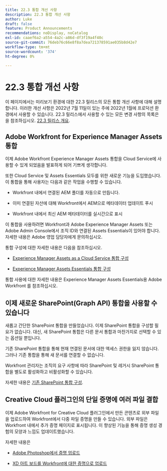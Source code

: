 ```yaml
---
title: 22.3 통합 개선 사항
description: 22.3 통합 개선 사항
author: Luke
draft: false
feature: Product Announcements
recommendations: noDisplay, noCatalog
exl-id: caaef6a2-a554-4a2c-a86d-df3f19a4f40c
source-git-commit: 76deb76c66e8f8a7dea721378591ae035b8d42e7
workflow-type: tm+mt
source-wordcount: '374'
ht-degree: 0%

---
```


# 22.3 통합 개선 사항

이 페이지에서는 미리보기 환경에 대한 22.3 릴리스의 모든 통합 개선 사항에 대해 설명합니다. 이러한 개선 사항은 2022년 7월 11일이 있는 주에 2022년 1월에 프로덕션 환경에서 사용할 수 있습니다. 22.3 릴리스에서 사용할 수 있는 모든 변경 사항의 목록은 을 참조하십시오. [22.3 릴리스 개요](/help/quicksilver/product-announcements/product-releases/22.3-release-activity/22-3-release-overview.md).

## Adobe Workfront for Experience Manager Assets 통합

이제 Adobe Workfront Experience Manager Assets 통합을 Cloud Service에 사용할 수 있게 되었음을 발표하게 되어 기쁘게 생각합니다.

또한 Cloud Service 및 Assets Essentials 모두를 위한 새로운 기능을 도입했습니다. 이 통합을 통해 사용자는 다음과 같은 작업을 수행할 수 있습니다.

* Workfront 내에서 연결된 AEM 폴더를 자동으로 만듭니다.

* 이미 연결된 자산에 대해 Workfront에서 AEM으로 메타데이터 업데이트 푸시

* Workfront 내에서 최신 AEM 메타데이터를 실시간으로 표시


이 통합을 사용하려면 Workfront과 Adobe Experience Manager Assets 또는 Adobe Admin Console에서 조직 ID와 연결된 Assets Essentials이 있어야 합니다. 자세한 내용은 Adobe 영업 담당자에게 문의하십시오.

통합 구성에 대한 자세한 내용은 다음을 참조하십시오.

* [Experience Manager Assets as a Cloud Service 통합 구성](/help/quicksilver/administration-and-setup/configure-integrations/configure-aacs-integration.md)

* [Experience Manager Assets Essentials 통합 구성](/help/quicksilver/documents/adobe-workfront-for-experience-manager-assets-essentials/setup-asset-essentials.md)


통합 사용에 대한 자세한 내용은 Experience Manager Assets Essentials용 Adobe Workfront 를 참조하십시오.

## 이제 새로운 SharePoint(Graph API) 통합을 사용할 수 있습니다

새롭고 간단한 SharePoint 통합을 만들었습니다. 이제 SharePoint 통합을 구성할 필요가 없습니다. 대신, 새 SharePoint 통합은 다른 문서 통합과 마찬가지로 선택할 수 있는 옵션일 뿐입니다.

기존 SharePoint 통합을 통해 현재 연결된 문서에 대한 액세스 권한을 잃지 않습니다. 그러나 기존 통합을 통해 새 문서를 연결할 수 없습니다.

Workfront 관리자는 조직의 요구 사항에 따라 SharePoint 및 레거시 SharePoint 통합을 별도로 활성화하고 비활성화할 수 있습니다.

자세한 내용은 [기존 SharePoint 통합 구성](/help/quicksilver/administration-and-setup/configure-integrations/configure-sharepoint-integration.md).

## Creative Cloud 플러그인의 단일 증명에 여러 파일 결합

이제 Adobe Workfront for Creative Cloud 플러그인에서 만든 콘텐츠로 외부 파일을 업로드하여 Workfront에서 다중 파일 증명을 만들 수 있습니다. 외부 파일은 Workfront 내에서 추가 증명 페이지로 표시됩니다. 이 향상된 기능을 통해 증명 생성 경험의 모양과 느낌도 업데이트했습니다.

자세한 내용은

* [Adobe Photoshop에서 증명 업로드](/help/quicksilver/workfront-integrations-and-apps/adobe-workfront-for-creative-cloud/wf-cc-proofs-ps.md)

* [XD 아트 보드를 Workfront에 대한 증명으로 업로드](/help/quicksilver/workfront-integrations-and-apps/adobe-workfront-for-creative-cloud/wf-adobe-xd-proofs.md)

